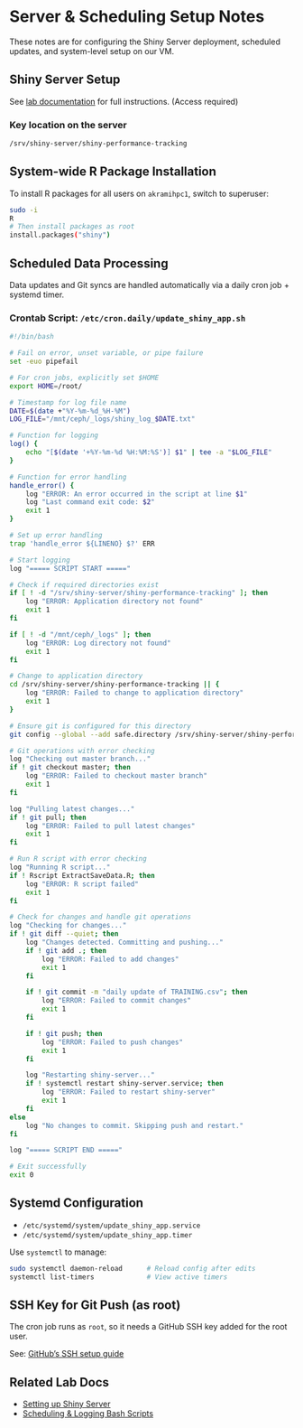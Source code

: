 # Server & Scheduling Setup Notes

These notes are for configuring the Shiny Server deployment, scheduled updates, and system-level setup on our VM.

## Shiny Server Setup

See [lab documentation](https://github.com/viktorpm/limlab_documentation/blob/main/docs/Setting%20up%20Shiny%20server.md) for full instructions. (Access required)

### Key location on the server

```bash
/srv/shiny-server/shiny-performance-tracking
```

## System-wide R Package Installation

To install R packages for all users on `akramihpc1`, switch to superuser:

```bash
sudo -i
R
# Then install packages as root
install.packages("shiny")
```

## Scheduled Data Processing

Data updates and Git syncs are handled automatically via a daily cron job + systemd timer.

### Crontab Script: `/etc/cron.daily/update_shiny_app.sh`

```bash
#!/bin/bash

# Fail on error, unset variable, or pipe failure
set -euo pipefail

# For cron jobs, explicitly set $HOME
export HOME=/root/

# Timestamp for log file name
DATE=$(date +"%Y-%m-%d_%H-%M")
LOG_FILE="/mnt/ceph/_logs/shiny_log_$DATE.txt"

# Function for logging
log() {
    echo "[$(date '+%Y-%m-%d %H:%M:%S')] $1" | tee -a "$LOG_FILE"
}

# Function for error handling
handle_error() {
    log "ERROR: An error occurred in the script at line $1"
    log "Last command exit code: $2"
    exit 1
}

# Set up error handling
trap 'handle_error ${LINENO} $?' ERR

# Start logging
log "===== SCRIPT START ====="

# Check if required directories exist
if [ ! -d "/srv/shiny-server/shiny-performance-tracking" ]; then
    log "ERROR: Application directory not found"
    exit 1
fi

if [ ! -d "/mnt/ceph/_logs" ]; then
    log "ERROR: Log directory not found"
    exit 1
fi

# Change to application directory
cd /srv/shiny-server/shiny-performance-tracking || {
    log "ERROR: Failed to change to application directory"
    exit 1
}

# Ensure git is configured for this directory
git config --global --add safe.directory /srv/shiny-server/shiny-performance-tracking

# Git operations with error checking
log "Checking out master branch..."
if ! git checkout master; then
    log "ERROR: Failed to checkout master branch"
    exit 1
fi

log "Pulling latest changes..."
if ! git pull; then
    log "ERROR: Failed to pull latest changes"
    exit 1
fi

# Run R script with error checking
log "Running R script..."
if ! Rscript ExtractSaveData.R; then
    log "ERROR: R script failed"
    exit 1
fi

# Check for changes and handle git operations
log "Checking for changes..."
if ! git diff --quiet; then
    log "Changes detected. Committing and pushing..."
    if ! git add .; then
        log "ERROR: Failed to add changes"
        exit 1
    fi

    if ! git commit -m "daily update of TRAINING.csv"; then
        log "ERROR: Failed to commit changes"
        exit 1
    fi

    if ! git push; then
        log "ERROR: Failed to push changes"
        exit 1
    fi

    log "Restarting shiny-server..."
    if ! systemctl restart shiny-server.service; then
        log "ERROR: Failed to restart shiny-server"
        exit 1
    fi
else
    log "No changes to commit. Skipping push and restart."
fi

log "===== SCRIPT END ====="

# Exit successfully
exit 0
```

## Systemd Configuration

- `/etc/systemd/system/update_shiny_app.service`
- `/etc/systemd/system/update_shiny_app.timer`

Use `systemctl` to manage:

```bash
sudo systemctl daemon-reload      # Reload config after edits
systemctl list-timers             # View active timers
```

## SSH Key for Git Push (as root)

The cron job runs as `root`, so it needs a GitHub SSH key added for the root user.

See: [GitHub’s SSH setup guide](https://docs.github.com/en/authentication/connecting-to-github-with-ssh)

## Related Lab Docs

- [Setting up Shiny Server](https://github.com/LIMLabSWC/limlab_documentation/blob/main/docs/setting_up_shiny_server.md)
- [Scheduling & Logging Bash Scripts](https://github.com/LIMLabSWC/limlab_documentation/blob/main/docs/scheduling_and_logging_bash_scripts.md)
